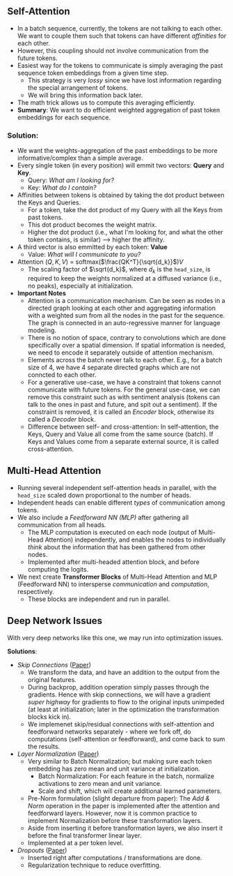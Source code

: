 ## Self-Attention
- In a batch sequence, currently, the tokens are not talking to each other. We want to couple them such that tokens can have different *affinities* for each other.
- However, this coupling should not involve communication from the future tokens.
- Easiest way for the tokens to communicate is simply averaging the past sequence token embeddings from a given time step.
    - This strategy is very *lossy* since we have lost information regarding the special arrangement of tokens.
    - We will bring this information back later.
- The math trick allows us to compute this averaging efficiently.
- **Summary**: We want to do efficient weighted aggregation of past token embeddings for each sequence. 


### Solution:
- We want the weights-aggregation of the past embeddings to be more informative/complex than a simple average.
- Every single token (in every position) will emmit two vectors: **Query** and **Key**.
    - Query: *What am I looking for?*
    - Key: *What do I contain?*
- Affinities between tokens is obtained by taking the dot product between the Keys and Queries.
    - For a token, take the dot product of my Query with all the Keys from past tokens.
    - This dot product becomes the weight matrix.
    - Higher the dot product (i.e., what I'm looking for, and what the other token contains, is similar) --> higher the affinity.
- A third vector is also emmitted by each token: **Value**
    - Value: *What will I communicate to you?*
- Attention ($Q,K,V$) = softmax($\frac{QK^T}{\sqrt{d_k}}$)$V$
    - The scaling factor of $\sqrt{d_k}$, where $d_k$ is the `head_size`, is required to keep the weights normalized at a diffused variance (i.e., no peaks), especially at initialization.
- **Important Notes**
    - Attention is a communication mechanism. Can be seen as nodes in a directed graph looking at each other and aggregating information with a weighted sum from all the nodes in the past for the sequence. The graph is connected in an auto-regressive manner for language modeling.
    - There is no notion of space, contrary to convolutions which are done specifically over a spatial dimension. If spatial information is needed, we need to encode it separately outside of attention mechanism.
    - Elements across the batch never talk to each other. E.g., for a batch size of 4, we have 4 separate directed graphs which are not conncted to each other.
    - For a generative use-case, we have a constraint that tokens cannot communicate with future tokens. For the general use-case, we can remove this constraint such as with sentiment analysis (tokens can talk to the ones in past and future, and spit out a sentiment). If the constraint is removed, it is called an *Encoder* block, otherwise its called a *Decoder* block.
    - Difference between self- and cross-attention: In self-attention, the Keys, Query and Value all come from the same source (batch). If Keys and Values come from a separate external source, it is called cross-attention. 


## Multi-Head Attention
- Running several independent self-attention heads in parallel, with the `head_size` scaled down proportional to the number of heads.
- Independent heads can enable different *types* of communication among tokens.
- We also include a *Feedforward NN (MLP)* after gathering all communication from all heads.
    - The MLP computation is executed on each node (output of Multi-Head Attention) independently, and enables the nodes to individually *think* about the information that has been gathered from other nodes.
    - Implemented after multi-headed attention block, and before computing the logits.
- We next create **Transformer Blocks** of Multi-Head Attention and MLP (Feedforward NN) to intersperse *communication* and *computation*, respectively.
    - These blocks are independent and run in parallel. 


## Deep Network Issues
With very deep networks like this one, we may run into optimization issues. 

**Solutions**:
- *Skip Connections* ([Paper](https://arxiv.org/pdf/1512.03385))
    - We transform the data, and have an addition to the output from the original features.
    - During backprop, addition operation simply passes through the gradients. Hence with skip connections, we will have a gradient *super highway* for gradients to flow to the original inputs unimpeded (at least at initialization; later in the optimization the transformation blocks kick in).
    - We implemenet skip/residual connections with self-attention and feedforward networks separately - where we fork off, do computations (self-attention or feedforward), and come back to sum the results. 
- *Layer Normalization* ([Paper](https://arxiv.org/pdf/1607.06450))
    - Very similar to Batch Normalization; but making sure each token embedding has zero mean and unit variance at initialization.
      - Batch Normalization: For each feature in the batch, normalize activations to zero mean and unit variance. 
      - Scale and shift, which will create additional learned parameters. 
    - Pre-Norm formulation (slight departure from paper): The *Add & Norm* operation in the paper is implemented after the attention and feedforward layers. However, now it is common practice to implement Normalization before these transformation layers.
    - Aside from inserting it before transformation layers, we also insert it before the final transformer linear layer.
    - Implemented at a per token level. 
- *Dropouts* ([Paper](https://jmlr.org/papers/volume15/srivastava14a/srivastava14a.pdf))
    - Inserted right after computations / transformations are done.
    - Regularization technique to reduce overfitting. 